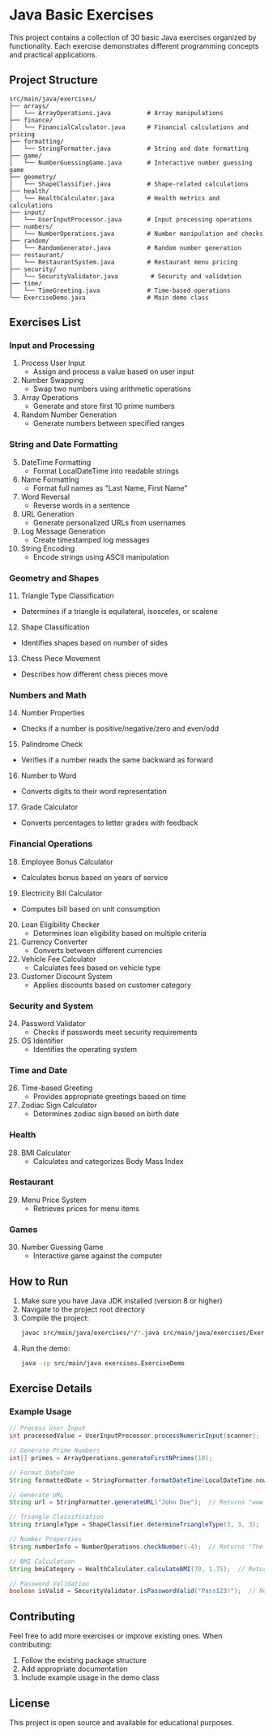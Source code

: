 # Java Basic Exercises

This project contains a collection of 30 basic Java exercises organized by functionality. Each exercise demonstrates different programming concepts and practical applications.

## Project Structure

```
src/main/java/exercises/
├── arrays/
│   └── ArrayOperations.java          # Array manipulations
├── finance/
│   └── FinancialCalculator.java      # Financial calculations and pricing
├── formatting/
│   └── StringFormatter.java          # String and date formatting
├── game/
│   └── NumberGuessingGame.java       # Interactive number guessing game
├── geometry/
│   └── ShapeClassifier.java          # Shape-related calculations
├── health/
│   └── HealthCalculator.java         # Health metrics and calculations
├── input/
│   └── UserInputProcessor.java       # Input processing operations
├── numbers/
│   └── NumberOperations.java         # Number manipulation and checks
├── random/
│   └── RandomGenerator.java          # Random number generation
├── restaurant/
│   └── RestaurantSystem.java         # Restaurant menu pricing
├── security/
│   └── SecurityValidator.java         # Security and validation
├── time/
│   └── TimeGreeting.java             # Time-based operations
└── ExerciseDemo.java                 # Main demo class
```

## Exercises List

### Input and Processing
1. Process User Input
   - Assign and process a value based on user input
2. Number Swapping
   - Swap two numbers using arithmetic operations
3. Array Operations
   - Generate and store first 10 prime numbers
4. Random Number Generation
   - Generate numbers between specified ranges

### String and Date Formatting
5. DateTime Formatting
   - Format LocalDateTime into readable strings
6. Name Formatting
   - Format full names as "Last Name, First Name"
7. Word Reversal
   - Reverse words in a sentence
8. URL Generation
   - Generate personalized URLs from usernames
9. Log Message Generation
   - Create timestamped log messages
10. String Encoding
    - Encode strings using ASCII manipulation

### Geometry and Shapes
11. Triangle Type Classification
   - Determines if a triangle is equilateral, isosceles, or scalene
12. Shape Classification
   - Identifies shapes based on number of sides
13. Chess Piece Movement
   - Describes how different chess pieces move

### Numbers and Math
14. Number Properties
   - Checks if a number is positive/negative/zero and even/odd
15. Palindrome Check
   - Verifies if a number reads the same backward as forward
16. Number to Word
   - Converts digits to their word representation
17. Grade Calculator
   - Converts percentages to letter grades with feedback

### Financial Operations
18. Employee Bonus Calculator
   - Calculates bonus based on years of service
19. Electricity Bill Calculator
   - Computes bill based on unit consumption
20. Loan Eligibility Checker
    - Determines loan eligibility based on multiple criteria
21. Currency Converter
    - Converts between different currencies
22. Vehicle Fee Calculator
    - Calculates fees based on vehicle type
23. Customer Discount System
    - Applies discounts based on customer category

### Security and System
24. Password Validator
    - Checks if passwords meet security requirements
25. OS Identifier
    - Identifies the operating system

### Time and Date
26. Time-based Greeting
    - Provides appropriate greetings based on time
27. Zodiac Sign Calculator
    - Determines zodiac sign based on birth date

### Health
28. BMI Calculator
    - Calculates and categorizes Body Mass Index

### Restaurant
29. Menu Price System
    - Retrieves prices for menu items

### Games
30. Number Guessing Game
    - Interactive game against the computer

## How to Run

1. Make sure you have Java JDK installed (version 8 or higher)
2. Navigate to the project root directory
3. Compile the project:
   ```bash
   javac src/main/java/exercises/*/*.java src/main/java/exercises/ExerciseDemo.java
   ```
4. Run the demo:
   ```bash
   java -cp src/main/java exercises.ExerciseDemo
   ```

## Exercise Details

### Example Usage

```java
// Process User Input
int processedValue = UserInputProcessor.processNumericInput(scanner);

// Generate Prime Numbers
int[] primes = ArrayOperations.generateFirstNPrimes(10);

// Format DateTime
String formattedDate = StringFormatter.formatDateTime(LocalDateTime.now());

// Generate URL
String url = StringFormatter.generateURL("John Doe");  // Returns "www.johndoe.com"

// Triangle Classification
String triangleType = ShapeClassifier.determineTriangleType(3, 3, 3);  // Returns "Equilateral"

// Number Properties
String numberInfo = NumberOperations.checkNumber(-4);  // Returns "The number is negative and even"

// BMI Calculation
String bmiCategory = HealthCalculator.calculateBMI(70, 1.75);  // Returns "Normal"

// Password Validation
boolean isValid = SecurityValidator.isPasswordValid("Pass123!");  // Returns true
```

## Contributing

Feel free to add more exercises or improve existing ones. When contributing:
1. Follow the existing package structure
2. Add appropriate documentation
3. Include example usage in the demo class

## License

This project is open source and available for educational purposes.
